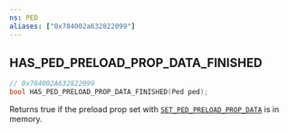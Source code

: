 ```yaml
---
ns: PED
aliases: ["0x784002a632822099"]
---
```

## HAS_PED_PRELOAD_PROP_DATA_FINISHED

```c
// 0x784002A632822099
bool HAS_PED_PRELOAD_PROP_DATA_FINISHED(Ped ped);
```

Returns true if the preload prop set with [`SET_PED_PRELOAD_PROP_DATA`](#_0x2B16A3BFF1FBCE49) is in memory.

